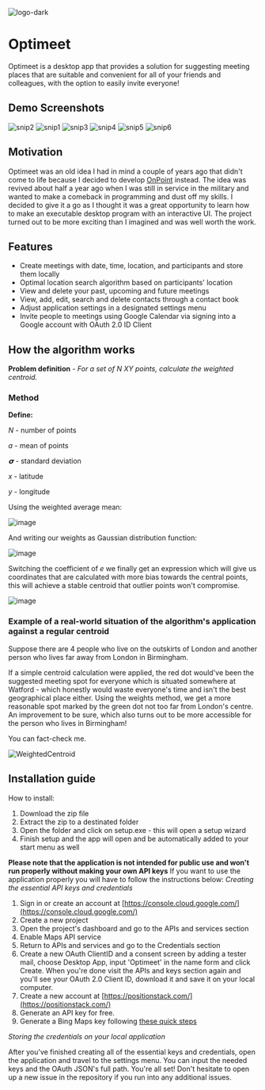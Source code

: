 
![logo-dark](https://github.com/Excustic/Optimeet/assets/47672175/934b33a6-9b5e-4f8d-8b86-fdb5889b1639)
# Optimeet
Optimeet is a desktop app that provides a solution for suggesting meeting places that are suitable and convenient for all of your friends and colleagues, with the option to easily invite everyone!
## Demo Screenshots
![snip2](https://github.com/Excustic/Optimeet/assets/47672175/2917fc61-3955-4741-9dfd-65b5180b3b6a)
![snip1](https://github.com/Excustic/Optimeet/assets/47672175/d372491f-a0a9-4a76-b881-d2a9defd7132)
![snip3](https://github.com/Excustic/Optimeet/assets/47672175/ae73fe29-1a84-4cd3-bb02-42a9d2a5117b)
![snip4](https://github.com/Excustic/Optimeet/assets/47672175/b24925e7-b9fd-4e7f-8661-b17f9be774c8)
![snip5](https://github.com/Excustic/Optimeet/assets/47672175/ea4cf047-343e-4d36-b2e6-a18c8d835175)
![snip6](https://github.com/Excustic/Optimeet/assets/47672175/e8453c4b-8c2f-4285-b97a-11747214ddf0)

## Motivation 
Optimeet was an old idea I had in mind a couple of years ago that didn't come to life because I decided to develop [OnPoint](https://github.com/Excustic/OnPointML-public-) instead. 
The idea was revived about half a year ago when I was still in service in the military and wanted to make a comeback in programming and dust off my skills. I decided to give it a go as I thought it was a 
great opportunity to learn how to make an executable desktop program with an interactive UI. The project turned out to be more exciting than I imagined and was well worth the work.

## Features 
+ Create meetings with date, time, location, and participants and store them locally
+ Optimal location search algorithm based on participants' location
+ View and delete your past, upcoming and future meetings
+ View, add, edit, search and delete contacts through a contact book
+ Adjust application settings in a designated settings menu
+ Invite people to meetings using Google Calendar via signing into a Google account with OAuth 2.0 ID Client

## How the algorithm works 

**Problem definition** - *For a set of N  XY points, calculate the weighted centroid.*

### Method

**Define:**

*N* - number of points

*a* - mean of points

*𝞂* - standard deviation

*x* - latitude

*y* - longitude

Using the weighted average mean:

![image](https://github.com/Excustic/Optimeet/assets/47672175/12a355fb-d662-4e85-ac63-c708aa7252f6)

And writing our weights as Gaussian distribution function:

![image](https://github.com/Excustic/Optimeet/assets/47672175/fb846162-2f5f-4e84-ba1b-7a14ceeef295)

Switching the coefficient of _e_ we finally get an expression which will give us coordinates that are calculated with more bias towards the central points, this will achieve a stable centroid that outlier points won't compromise.

![image](https://github.com/Excustic/Optimeet/assets/47672175/a4ceaf3d-7d61-46ac-ac3c-5ae827f8c069)

### Example of a real-world situation of the algorithm's application against a regular centroid

Suppose there are 4 people who live on the outskirts of London and another person who lives far away from London in Birmingham.

If a simple centroid calculation were applied, the red dot would've been the suggested meeting spot for everyone which is situated somewhere at Watford - which honestly would waste everyone's time and isn't the best geographical place either.
Using the weights method, we get a more reasonable spot marked by the green dot not too far from London's centre. An improvement to be sure, which also turns out to be more accessible for the person who lives in Birmingham! 

You can fact-check me.

![WeightedCentroid](https://github.com/Excustic/Optimeet/assets/47672175/fd340f4c-3f23-4a5a-9559-ac9d3dd5c397)

## Installation guide

How to install:

1. Download the zip file
2. Extract the zip to a destinated folder
3. Open the folder and click on setup.exe - this will open a setup wizard
4. Finish setup and the app will open and be automatically added to your start menu as well

**Please note that the application is not intended for public use and won't run properly without making your own API keys**
If you want to use the application properly you will have to follow the instructions below:
_Creating the essential API keys and credentials_
1. Sign in or create an account at [https://console.cloud.google.com/](https://console.cloud.google.com/)
2. Create a new project
3. Open the project's dashboard and go to the APIs and services section
4. Enable Maps API service
5. Return to APIs and services and go to the Credentials section
6. Create a new OAuth ClientID and a consent screen by adding a tester mail, choose Desktop App, input 'Optimeet' in the name form and click Create. When you're done visit the APIs and keys section again and you'll see your OAuth 2.0 Client ID, download it and save it on your local computer.
7. Create a new account at [https://positionstack.com/](https://positionstack.com/)
8. Generate an API key for free.
9. Generate a Bing Maps key following [these quick steps](https://learn.microsoft.com/en-us/bingmaps/getting-started/bing-maps-dev-center-help/getting-a-bing-maps-key)
    
_Storing the credentials on your local application_ 

After you've finished creating all of the essential keys and credentials, open the application and travel to the settings menu. You can input the needed keys and the OAuth JSON's full path. 
You're all set! Don't hesitate to open up a new issue in the repository if you run into any additional issues.

